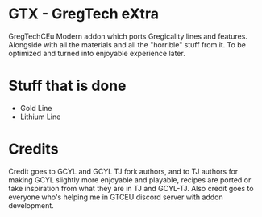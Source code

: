 # GTX - GregTech eXtra

GregTechCEu Modern addon which ports Gregicality lines and features. Alongside with all the materials and all the "horrible" stuff from it. To be optimized and turned into enjoyable experience later.

# Stuff that is done
- Gold Line
- Lithium Line

# Credits

Credit goes to GCYL and GCYL TJ fork authors, and to TJ authors for making GCYL slightly more enjoyable and playable, recipes are ported or take inspiration from what they are in TJ and GCYL-TJ.
Also credit goes to everyone who's helping me in GTCEU discord server with addon development.